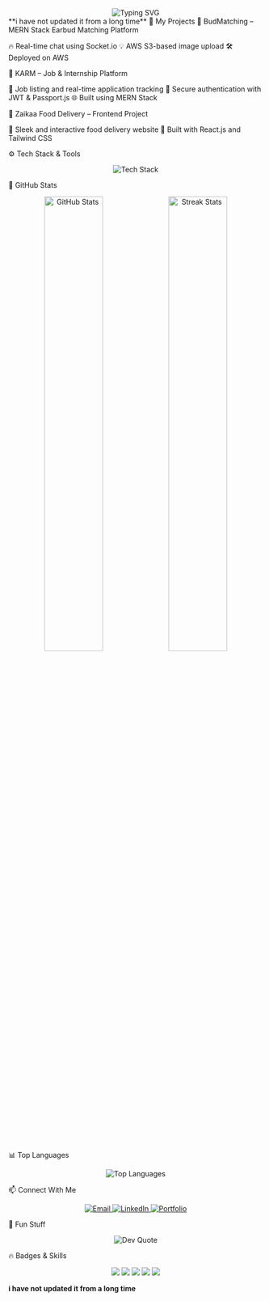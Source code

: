 <div align="center"> <img src="https://readme-typing-svg.demolab.com?font=Fira+Code&weight=500&size=24&pause=1000&color=F7A4A4&center=true&vCenter=true&width=600&lines=Full+Stack+Developer;MERN+Stack+Expert;Java+DSA+Enthusiast;Building+Awesome+Projects" alt="Typing SVG" /> </div>
<div></div>**i have not updated it from a long time**</div>
🚀 My Projects
📌 BudMatching – MERN Stack Earbud Matching Platform

🔥 Real-time chat using Socket.io
💡 AWS S3-based image upload
🛠️ Deployed on AWS

📌 KARM – Job & Internship Platform

💼 Job listing and real-time application tracking
🔐 Secure authentication with JWT & Passport.js
🌐 Built using MERN Stack

📌 Zaikaa Food Delivery – Frontend Project

🌮 Sleek and interactive food delivery website
🍕 Built with React.js and Tailwind CSS

⚙️ Tech Stack & Tools
<div align="center"> <img src="https://skillicons.dev/icons?i=javascript,java,nodejs,express,mongodb,aws,react,redux,tailwind,materialui,git,github,vscode,postman" alt="Tech Stack" /> </div>

🚀 GitHub Stats
<div align="center"> <img src="https://github-readme-stats.vercel.app/api?username=Ankit6686510&show_icons=true&theme=radical" alt="GitHub Stats" width="48%" /> <img src="https://github-readme-streak-stats.herokuapp.com/?user=Ankit6686510&theme=radical" alt="Streak Stats" width="48%" /> </div>

📊 Top Languages
<div align="center"> <img src="https://github-readme-stats.vercel.app/api/top-langs/?username=Ankit6686510&layout=compact&theme=radical" alt="Top Languages" /> </div>

📫 Connect With Me
<div align="center"> 
  <a href="mailto:ankit6686510@gmail.com">
    <img src="https://img.shields.io/badge/Email-ankit6686510@gmail.com-red?style=for-the-badge&logo=gmail" alt="Email">
  </a> 
  <a href="https://www.linkedin.com/in/ankiitjhaa/">
    <img src="https://img.shields.io/badge/LinkedIn-Ankit%20Jha-blue?style=for-the-badge&logo=linkedin" alt="LinkedIn">
  </a> 
  <a href="https://ankit6686510.github.io/AnkitJha/">
    <img src="https://img.shields.io/badge/Portfolio-View%20Portfolio-green?style=for-the-badge&logo=google-chrome" alt="Portfolio">
  </a> 
</div>


🎯 Fun Stuff
<div align="center"> <img src="https://quotes-github-readme.vercel.app/api?type=horizontal&theme=radical" alt="Dev Quote" /> </div>

🔥 Badges & Skills
<div align="center"> <img src="https://img.shields.io/badge/Java-Master-orange?style=flat&logo=java" /> <img src="https://img.shields.io/badge/Node.js-Expert-green?style=flat&logo=node.js" /> <img src="https://img.shields.io/badge/React-Pro-blue?style=flat&logo=react" /> <img src="https://img.shields.io/badge/MongoDB-Pro-success?style=flat&logo=mongodb" /> <img src="https://img.shields.io/badge/AWS-Intermediate-yellow?style=flat&logo=amazonaws" /> </div>

**i have not updated it from a long time**
